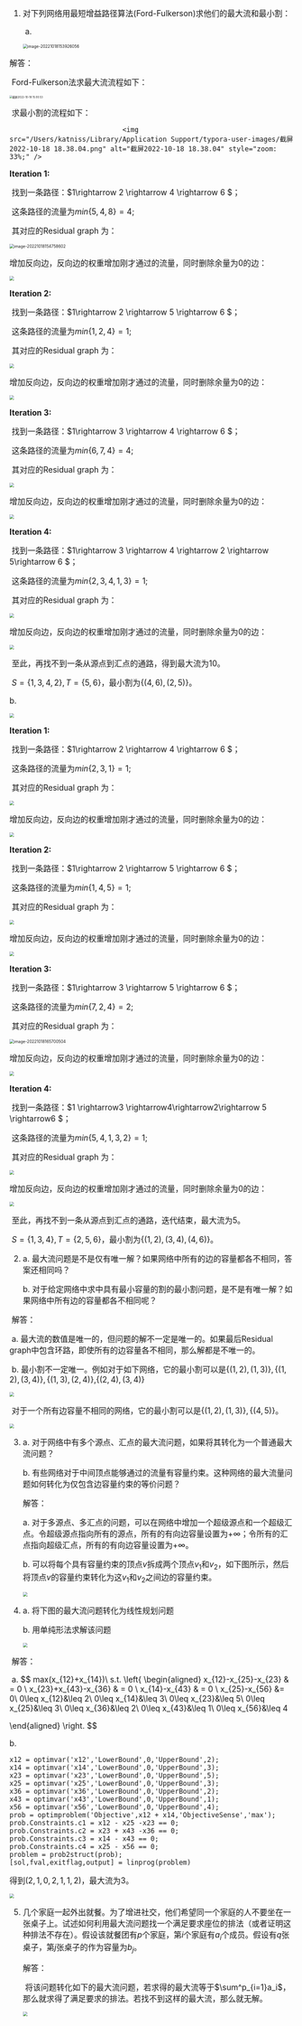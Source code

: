1. 对下列网络用最短增益路径算法(Ford-Fulkerson)求他们的最大流和最小割：

   ​	a. 

   <img src="https://note.youdao.com/yws/public/resource/6568f115c080df7b0418799aa462414d/xmlnote/WEBRESOURCEc19680669ca803b03bba09f906b4601b/67" alt="image-20221018153926056" style="zoom:50%;" />

解答：

​       Ford-Fulkerson法求最大流流程如下：

<img src="/Users/katniss/Desktop/截屏2022-10-18 15.00.53.png" alt="截屏2022-10-18 15.00.53" style="zoom: 33%;" />

​		求最小割的流程如下：

   								<img src="/Users/katniss/Library/Application Support/typora-user-images/截屏2022-10-18 18.38.04.png" alt="截屏2022-10-18 18.38.04" style="zoom: 33%;" /> 

 **Iteration 1:**

​			找到一条路径：$1\rightarrow 2 \rightarrow 4 \rightarrow 6 $；

​			这条路径的流量为$min\{5,4,8\}=4$;

​			其对应的Residual graph 为：

<img src="https://note.youdao.com/yws/public/resource/6568f115c080df7b0418799aa462414d/xmlnote/WEBRESOURCE390fd3bfff6d4b40e90fea4d2139c92c/63" alt="image-20221018154758602" style="zoom: 50%;" />

​			增加反向边，反向边的权重增加刚才通过的流量，同时删除余量为0的边：

<img src="https://note.youdao.com/yws/public/resource/6568f115c080df7b0418799aa462414d/xmlnote/WEBRESOURCEb80df9a788caebc6dafe0c621cdc226b/62" style="zoom:50%;" />

**Iteration 2:**

​			找到一条路径：$1\rightarrow 2 \rightarrow 5 \rightarrow 6 $；

​			这条路径的流量为$min\{1,2,4\}=1$;

​			其对应的Residual graph 为：

<img src="https://note.youdao.com/yws/public/resource/6568f115c080df7b0418799aa462414d/xmlnote/WEBRESOURCEe530f018cc884b56b6e2ac3a645892f8/64" style="zoom:50%;" />

​			增加反向边，反向边的权重增加刚才通过的流量，同时删除余量为0的边：

<img src="https://note.youdao.com/yws/public/resource/6568f115c080df7b0418799aa462414d/xmlnote/WEBRESOURCE9e670bca4a06535969d9290ebaa518db/68" style="zoom:50%;" />

**Iteration 3:**

​			找到一条路径：$1\rightarrow 3 \rightarrow 4 \rightarrow 6 $；

​			这条路径的流量为$min\{6,7,4\}=4$;

​			其对应的Residual graph 为：

<img src="https://note.youdao.com/yws/public/resource/6568f115c080df7b0418799aa462414d/xmlnote/WEBRESOURCE8697bfbe061befb5c34a2e042b5bd98f/61" style="zoom:50%;" />

​			增加反向边，反向边的权重增加刚才通过的流量，同时删除余量为0的边：

<img src="https://note.youdao.com/yws/public/resource/6568f115c080df7b0418799aa462414d/xmlnote/WEBRESOURCE4ef873121bf5d7f2daac09265b2b7082/60" style="zoom:50%;" />

**Iteration 4:**

​			找到一条路径：$1\rightarrow 3 \rightarrow 4 \rightarrow 2 \rightarrow 5\rightarrow 6 $；

​			这条路径的流量为$min\{2,3,4,1,3\}=1$;

​			其对应的Residual graph 为：

<img src="https://note.youdao.com/yws/public/resource/6568f115c080df7b0418799aa462414d/xmlnote/WEBRESOURCE5d01b49e5cc5d8bf9869c91573692fb4/56" style="zoom:50%;" />

​			增加反向边，反向边的权重增加刚才通过的流量，同时删除余量为0的边：

<img src="https://note.youdao.com/yws/public/resource/6568f115c080df7b0418799aa462414d/xmlnote/WEBRESOURCEb1763496bee23ef1ffa8f48432986cce/59" style="zoom:50%;" />

​			至此，再找不到一条从源点到汇点的通路，得到最大流为10。

​			$S=\{1,3,4,2\},T=\{5,6\}$，最小割为$\{(4,6),(2,5)\}$。

b. 

<img src="https://note.youdao.com/yws/public/resource/6568f115c080df7b0418799aa462414d/xmlnote/WEBRESOURCE110a789513683bc3095f43f46c236462/57" style="zoom:50%;" />

 **Iteration 1:**

​			找到一条路径：$1\rightarrow 2 \rightarrow 4 \rightarrow 6 $；

​			这条路径的流量为$min\{2,3,1\}=1$;

​			其对应的Residual graph 为：

<img src="https://note.youdao.com/yws/public/resource/6568f115c080df7b0418799aa462414d/xmlnote/WEBRESOURCE6d5450473b7634567e8111c68ed3efa5/65" style="zoom:50%;" />

​			增加反向边，反向边的权重增加刚才通过的流量，同时删除余量为0的边：

<img src="https://note.youdao.com/yws/public/resource/6568f115c080df7b0418799aa462414d/xmlnote/WEBRESOURCEe1ed67badfa4a55718fa96c5e498316a/55" style="zoom:50%;" />

 **Iteration 2:**

​			找到一条路径：$1\rightarrow 2 \rightarrow 5 \rightarrow 6 $；

​			这条路径的流量为$min\{1,4,5\}=1$;

​			其对应的Residual graph 为：

<img src="https://note.youdao.com/yws/public/resource/6568f115c080df7b0418799aa462414d/xmlnote/WEBRESOURCE893c00239d805281ab375c156fe139ef/52" style="zoom:50%;" />

​			增加反向边，反向边的权重增加刚才通过的流量，同时删除余量为0的边：

<img src="https://note.youdao.com/yws/public/resource/6568f115c080df7b0418799aa462414d/xmlnote/WEBRESOURCE381fd0f8e6adc2f9c27c73d9e4969d0c/51" style="zoom:50%;" />

 **Iteration 3:**

​			找到一条路径：$1\rightarrow 3 \rightarrow 5 \rightarrow 6 $；

​			这条路径的流量为$min\{7,2,4\}=2$;

​			其对应的Residual graph 为：

<img src="/Users/katniss/Library/Application Support/typora-user-images/image-20221018165700504.png" alt="image-20221018165700504" style="zoom:50%;" />

​			增加反向边，反向边的权重增加刚才通过的流量，同时删除余量为0的边：

<img src="https://note.youdao.com/yws/public/resource/6568f115c080df7b0418799aa462414d/xmlnote/WEBRESOURCE1605927b73d3be7eec29e1c06e3611c5/46" style="zoom:50%;" />

**Iteration 4:**

​			找到一条路径：$1 \rightarrow3 \rightarrow4\rightarrow2\rightarrow 5 \rightarrow6 $；

​			这条路径的流量为$min\{5,4,1,3,2\}=1$;

​			其对应的Residual graph 为：

<img src="https://note.youdao.com/yws/public/resource/6568f115c080df7b0418799aa462414d/xmlnote/WEBRESOURCE9d2bec94cb33199b8213ce312e70125a/34" style="zoom:50%;" />

​			增加反向边，反向边的权重增加刚才通过的流量，同时删除余量为0的边：

<img src="https://note.youdao.com/yws/public/resource/6568f115c080df7b0418799aa462414d/xmlnote/WEBRESOURCEa6b6916b7040d5beaf987e2aafa0e4ab/43" style="zoom:50%;" />

​			至此，再找不到一条从源点到汇点的通路，迭代结束，最大流为5。

​			$S=\{1,3,4\},T=\{2,5,6\}$，最小割为$\{(1,2),(3,4),(4,6)\}$。

2. a. 最大流问题是不是仅有唯一解？如果网络中所有的边的容量都各不相同，答案还相同吗？

   b. 对于给定网络中求中具有最小容量的割的最小割问题，是不是有唯一解？如果网络中所有边的容量都各不相同呢？

​		解答：

​			a. 最大流的数值是唯一的，但问题的解不一定是唯一的。如果最后Residual graph中包含环路，即使所有的边容量各不相同，那么解都是不唯一的。

​			b. 最小割不一定唯一。例如对于如下网络，它的最小割可以是$\{(1,2),(1,3)\},\{(1,2),(3,4)\},\{(1,3),(2,4)\}$,$\{(2,4),(3,4)\}$

<img src="https://note.youdao.com/yws/public/resource/6568f115c080df7b0418799aa462414d/xmlnote/WEBRESOURCEe3d4e61b43bda857bb80e358c3965c5a/73" style="zoom:50%;" />

​				对于一个所有边容量不相同的网络，它的最小割可以是$\{(1,2),(1,3)\},\{(4,5)\}$。

<img src="https://note.youdao.com/yws/public/resource/6568f115c080df7b0418799aa462414d/xmlnote/WEBRESOURCE224893e6c2a90cb8cc2e960545488032/70" style="zoom:50%;" />

3. a. 对于网络中有多个源点、汇点的最大流问题，如果将其转化为一个普通最大流问题？

   b. 有些网络对于中间顶点能够通过的流量有容量约束。这种网络的最大流量问题如何转化为仅包含边容量约束的等价问题？

   解答：

   a. 对于多源点、多汇点的问题，可以在网络中增加一个超级源点和一个超级汇点。令超级源点指向所有的源点，所有的有向边容量设置为$+\infty$；令所有的汇点指向超级汇点，所有的有向边容量设置为$+ \infty$。

   b. 可以将每个具有容量约束的顶点$v$拆成两个顶点$v_1$和$v_2$，如下图所示，然后将顶点$v$的容量约束转化为这$v_1$和$v_2$之间边的容量约束。

   <img src="https://note.youdao.com/yws/public/resource/6568f115c080df7b0418799aa462414d/xmlnote/WEBRESOURCEbcac2bd36336bbeca58c80aa7064f619/37" style="zoom:50%;" />

   

4. a. 将下图的最大流问题转化为线性规划问题

   b. 用单纯形法求解该问题

   <img src="https://note.youdao.com/yws/public/resource/6568f115c080df7b0418799aa462414d/xmlnote/WEBRESOURCE755ecbf9f962474e89b42adeb13cf9ef/35" style="zoom:50%;" />

​		解答：

​		a. 
$$
max(x_{12}+x_{14})\\
s.t.
\left\{
\begin{aligned}
x_{12}-x_{25}-x_{23} & =  0 \\
x_{23}+x_{43}-x_{36} & =  0 \\
x_{14}-x_{43} & = 0 \\
x_{25}-x_{56} &= 0\\
0\leq x_{12}&\leq 2\\
0\leq x_{14}&\leq 3\\
0\leq x_{23}&\leq 5\\
0\leq x_{25}&\leq 3\\
0\leq x_{36}&\leq 2\\
0\leq x_{43}&\leq 1\\
0\leq x_{56}&\leq 4

\end{aligned}
\right.
$$


b. 

```
x12 = optimvar('x12','LowerBound',0,'UpperBound',2);
x14 = optimvar('x14','LowerBound',0,'UpperBound',3);
x23 = optimvar('x23','LowerBound',0,'UpperBound',5);
x25 = optimvar('x25','LowerBound',0,'UpperBound',3);
x36 = optimvar('x36','LowerBound',0,'UpperBound',2);
x43 = optimvar('x43','LowerBound',0,'UpperBound',1);
x56 = optimvar('x56','LowerBound',0,'UpperBound',4);
prob = optimproblem('Objective',x12 + x14,'ObjectiveSense','max');
prob.Constraints.c1 = x12 - x25 -x23 == 0;
prob.Constraints.c2 = x23 + x43 -x36 == 0;
prob.Constraints.c3 = x14 - x43 == 0;
prob.Constraints.c4 = x25 - x56 == 0;
problem = prob2struct(prob);
[sol,fval,exitflag,output] = linprog(problem)
```

得到$(2,1,0,2,1,1,2)$，最大流为3。

<img src="https://note.youdao.com/yws/public/resource/6568f115c080df7b0418799aa462414d/xmlnote/WEBRESOURCE9a1f2a245a97b9617f8a1ded80a6d9e7/31" style="zoom:50%;" />

5. 几个家庭一起外出就餐。为了增进社交，他们希望同一个家庭的人不要坐在一张桌子上。试述如何利用最大流问题找一个满足要求座位的排法（或者证明这种排法不存在）。假设该就餐团有$p$个家庭，第$i$个家庭有$a_i$个成员。假设有$q$张桌子，第$j$张桌子的作为容量为$b_j$。

   解答：

   ​	将该问题转化如下的最大流问题，若求得的最大流等于$\sum^p_{i=1}a_i$，那么就求得了满足要求的排法。若找不到这样的最大流，那么就无解。

   <img src="https://note.youdao.com/yws/public/resource/6568f115c080df7b0418799aa462414d/xmlnote/WEBRESOURCE2631b7a917cdbb13bdc8017527ce52df/26" style="zoom:50%;" />

​			
